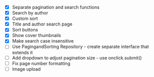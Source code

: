 - [x] Separate pagination and search functions
- [x] Search by author
- [x] Custom sort
- [x] Title and author search page
- [x] Sort buttons
- [x] Show cover thumbnails
- [x] Make search case insensitive
- [ ] Use PagingandSorting Repository - create separate interface that extends it
- [ ] Add dropdown to adjust pagination size - use onclick.submit()
- [ ] Fix page number formatting
- [ ] Image upload